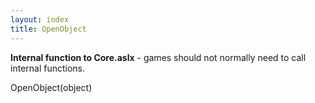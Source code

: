 ```yaml
---
layout: index
title: OpenObject
---
```


<b>Internal function to Core.aslx</b> - games should not normally need to call internal functions.

OpenObject(object)
